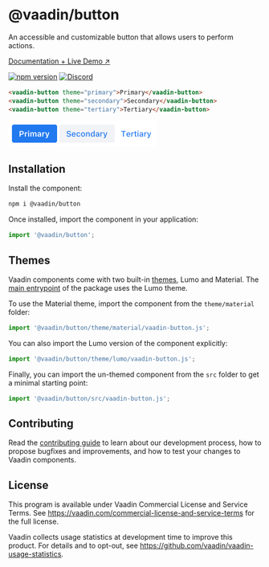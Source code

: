 # @vaadin/button

An accessible and customizable button that allows users to perform actions.

[Documentation + Live Demo ↗](https://vaadin.com/docs/latest/components/button)

[![npm version](https://badgen.net/npm/v/@vaadin/button)](https://www.npmjs.com/package/@vaadin/button)
[![Discord](https://img.shields.io/discord/732335336448852018?label=discord)](https://discord.gg/PHmkCKC)

```html
<vaadin-button theme="primary">Primary</vaadin-button>
<vaadin-button theme="secondary">Secondary</vaadin-button>
<vaadin-button theme="tertiary">Tertiary</vaadin-button>
```

[<img src="https://raw.githubusercontent.com/vaadin/web-components/master/packages/button/screenshot.png" width="296" alt="Screenshot of vaadin-button">](https://vaadin.com/docs/latest/components/button)

## Installation

Install the component:

```sh
npm i @vaadin/button
```

Once installed, import the component in your application:

```js
import '@vaadin/button';
```

## Themes

Vaadin components come with two built-in [themes](https://vaadin.com/docs/latest/styling), Lumo and Material.
The [main entrypoint](https://github.com/vaadin/web-components/blob/master/packages/button/vaadin-button.js) of the package uses the Lumo theme.

To use the Material theme, import the component from the `theme/material` folder:

```js
import '@vaadin/button/theme/material/vaadin-button.js';
```

You can also import the Lumo version of the component explicitly:

```js
import '@vaadin/button/theme/lumo/vaadin-button.js';
```

Finally, you can import the un-themed component from the `src` folder to get a minimal starting point:

```js
import '@vaadin/button/src/vaadin-button.js';
```

## Contributing

Read the [contributing guide](https://vaadin.com/docs/latest/contributing/overview) to learn about our development process, how to propose bugfixes and improvements, and how to test your changes to Vaadin components.

## License

This program is available under Vaadin Commercial License and Service Terms.
See https://vaadin.com/commercial-license-and-service-terms for the full
license.

Vaadin collects usage statistics at development time to improve this product.
For details and to opt-out, see https://github.com/vaadin/vaadin-usage-statistics.
